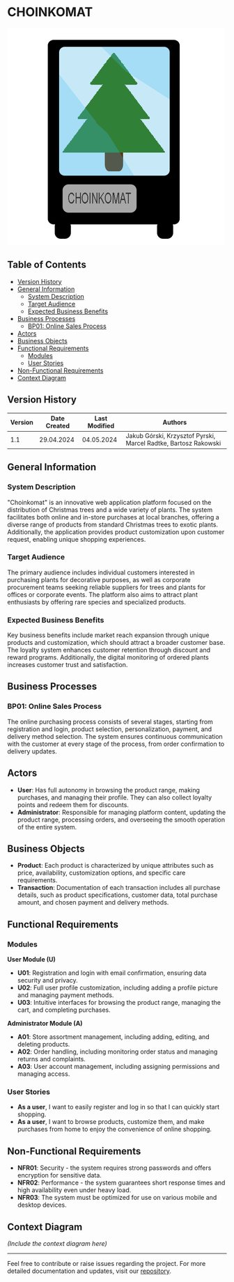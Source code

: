 # CHOINKOMAT

![Choinkomat Logo](images/logo.png)

## Table of Contents
- [Version History](#version-history)
- [General Information](#general-information)
  - [System Description](#system-description)
  - [Target Audience](#target-audience)
  - [Expected Business Benefits](#expected-business-benefits)
- [Business Processes](#business-processes)
  - [BP01: Online Sales Process](#bp01-online-sales-process)
- [Actors](#actors)
- [Business Objects](#business-objects)
- [Functional Requirements](#functional-requirements)
  - [Modules](#modules)
  - [User Stories](#user-stories)
- [Non-Functional Requirements](#non-functional-requirements)
- [Context Diagram](#context-diagram)

## Version History

| Version | Date Created | Last Modified | Authors |
|---------|--------------|---------------|---------|
| 1.1     | 29.04.2024   | 04.05.2024    | Jakub Górski, Krzysztof Pyrski, Marcel Radtke, Bartosz Rakowski |

## General Information

### System Description
"Choinkomat" is an innovative web application platform focused on the distribution of Christmas trees and a wide variety of plants. The system facilitates both online and in-store purchases at local branches, offering a diverse range of products from standard Christmas trees to exotic plants. Additionally, the application provides product customization upon customer request, enabling unique shopping experiences.

### Target Audience
The primary audience includes individual customers interested in purchasing plants for decorative purposes, as well as corporate procurement teams seeking reliable suppliers for trees and plants for offices or corporate events. The platform also aims to attract plant enthusiasts by offering rare species and specialized products.

### Expected Business Benefits
Key business benefits include market reach expansion through unique products and customization, which should attract a broader customer base. The loyalty system enhances customer retention through discount and reward programs. Additionally, the digital monitoring of ordered plants increases customer trust and satisfaction.

## Business Processes

### BP01: Online Sales Process
The online purchasing process consists of several stages, starting from registration and login, product selection, personalization, payment, and delivery method selection. The system ensures continuous communication with the customer at every stage of the process, from order confirmation to delivery updates.

## Actors

- **User**: Has full autonomy in browsing the product range, making purchases, and managing their profile. They can also collect loyalty points and redeem them for discounts.
- **Administrator**: Responsible for managing platform content, updating the product range, processing orders, and overseeing the smooth operation of the entire system.

## Business Objects

- **Product**: Each product is characterized by unique attributes such as price, availability, customization options, and specific care requirements.
- **Transaction**: Documentation of each transaction includes all purchase details, such as product specifications, customer data, total purchase amount, and chosen payment and delivery methods.

## Functional Requirements

### Modules

**User Module (U)**
- **U01**: Registration and login with email confirmation, ensuring data security and privacy.
- **U02**: Full user profile customization, including adding a profile picture and managing payment methods.
- **U03**: Intuitive interfaces for browsing the product range, managing the cart, and completing purchases.

**Administrator Module (A)**
- **A01**: Store assortment management, including adding, editing, and deleting products.
- **A02**: Order handling, including monitoring order status and managing returns and complaints.
- **A03**: User account management, including assigning permissions and managing access.

### User Stories
- **As a user**, I want to easily register and log in so that I can quickly start shopping.
- **As a user**, I want to browse products, customize them, and make purchases from home to enjoy the convenience of online shopping.

## Non-Functional Requirements
- **NFR01**: Security - the system requires strong passwords and offers encryption for sensitive data.
- **NFR02**: Performance - the system guarantees short response times and high availability even under heavy load.
- **NFR03**: The system must be optimized for use on various mobile and desktop devices.

## Context Diagram
*(Include the context diagram here)*

---

Feel free to contribute or raise issues regarding the project. For more detailed documentation and updates, visit our [repository](link_to_repository).
